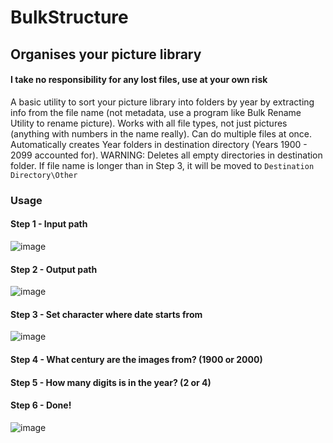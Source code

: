 # BulkStructure

## Organises your picture library
#### I take no responsibility for any lost files, use at your own risk
A basic utility to sort your picture library into folders by year by extracting info from the file name (not metadata, use a program like Bulk Rename Utility to rename picture).
Works with all file types, not just pictures (anything with numbers in the name really).
Can do multiple files at once. Automatically creates Year folders in destination directory (Years 1900 - 2099 accounted for). WARNING: Deletes all empty directories in destination folder.
If file name is longer than in Step 3, it will be moved to ```Destination Directory\Other```
### Usage


#### Step 1 - Input path
![image](https://user-images.githubusercontent.com/64732379/193878366-1a05c525-66dd-4742-b495-1f57b77355eb.png)
#### Step 2 - Output path
![image](https://user-images.githubusercontent.com/64732379/193878694-dd9b7a89-9434-4d1d-94db-a7e69cadc343.png)
#### Step 3 - Set character where date starts from
![image](https://user-images.githubusercontent.com/64732379/193879342-5cb3a319-81bb-4bc9-8df9-07a565f992e5.png)
#### Step 4 - What century are the images from? (1900 or 2000)
#### Step 5 - How many digits is in the year? (2 or 4)
#### Step 6 - Done!
![image](https://user-images.githubusercontent.com/64732379/193879679-d7969ef7-a51a-44df-a96e-f77a086c04d3.png)
